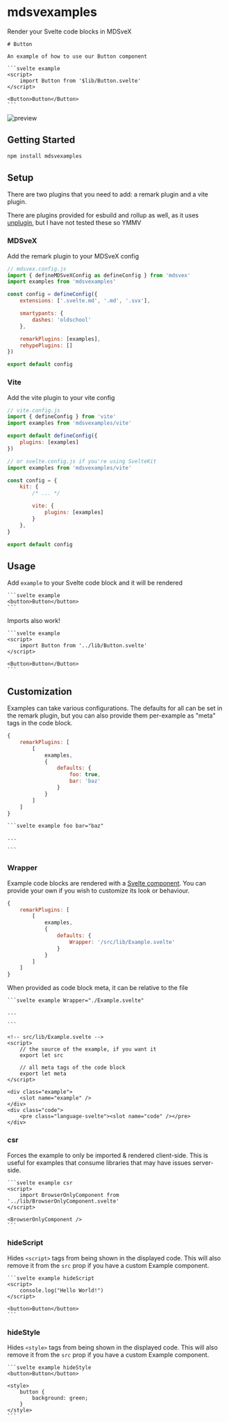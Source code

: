 # mdsvexamples

Render your Svelte code blocks in MDSveX

````
# Button

An example of how to use our Button component

```svelte example
<script>
    import Button from '$lib/Button.svelte'
</script>

<Button>Button</Button>
```
````

![preview](https://i.imgur.com/i1O2uot.png)

## Getting Started

```bash
npm install mdsvexamples
```

## Setup

There are two plugins that you need to add: a remark plugin and a vite plugin.

There are plugins provided for esbuild and rollup as well, as it uses [unplugin](https://github.com/unjs/unplugin), but I have not tested these so YMMV

### MDSveX

Add the remark plugin to your MDSveX config

```js
// mdsvex.config.js
import { defineMDSveXConfig as defineConfig } from 'mdsvex'
import examples from 'mdsvexamples'

const config = defineConfig({
	extensions: ['.svelte.md', '.md', '.svx'],

	smartypants: {
		dashes: 'oldschool'
	},

	remarkPlugins: [examples],
	rehypePlugins: []
})

export default config
```

### Vite

Add the vite plugin to your vite config

```js
// vite.config.js
import { defineConfig } from 'vite'
import examples from 'mdsvexamples/vite'

export default defineConfig({
	plugins: [examples]
})

// or svelte.config.js if you're using SvelteKit
import examples from 'mdsvexamples/vite'

const config = {
	kit: {
		/* ... */

		vite: {
			plugins: [examples]
		}
	},
}

export default config

```

## Usage

Add `example` to your Svelte code block and it will be rendered

````
```svelte example
<button>Button</button>
```
````

Imports also work!

````
```svelte example
<script>
	import Button from '../lib/Button.svelte'
</script>

<Button>Button</Button>
```
````

## Customization

Examples can take various configurations. The defaults for all can be set in the remark plugin, but you can
also provide them per-example as "meta" tags in the code block.

```js
{
	remarkPlugins: [
		[
			examples,
			{
				defaults: {
					foo: true,
					bar: 'baz'
				}
			}
		]
	]
}
```

````
```svelte example foo bar="baz"

...

```
````

### Wrapper

Example code blocks are rendered with a [Svelte component](./src/lib/Example.svelte). You can provide your own if you wish to customize its look or behaviour.

```js
{
	remarkPlugins: [
		[
			examples,
			{
				defaults: {
					Wrapper: '/src/lib/Example.svelte'
				}
			}
		]
	]
}
```

When provided as code block meta, it can be relative to the file

````
```svelte example Wrapper="./Example.svelte"

...

```
````

```svelte
<!-- src/lib/Example.svelte -->
<script>
	// the source of the example, if you want it
	export let src

	// all meta tags of the code block
	export let meta
</script>

<div class="example">
	<slot name="example" />
</div>
<div class="code">
	<pre class="language-svelte"><slot name="code" /></pre>
</div>
```

### csr

Forces the example to only be imported & rendered client-side. This is useful for examples that consume
libraries that may have issues server-side.

````
```svelte example csr
<script>
	import BrowserOnlyComponent from '../lib/BrowserOnlyComponent.svelte'
</script>

<BrowserOnlyComponent />
```
````

### hideScript

Hides `<script>` tags from being shown in the displayed code. This will also remove it from
the `src` prop if you have a custom Example component.

````
```svelte example hideScript
<script>
	console.log("Hello World!")
</script>

<button>Button</button>
```
````

### hideStyle

Hides `<style>` tags from being shown in the displayed code. This will also remove it from
the `src` prop if you have a custom Example component.

````
```svelte example hideStyle
<button>Button</button>

<style>
	button {
		background: green;
	}
</style>
```
````
